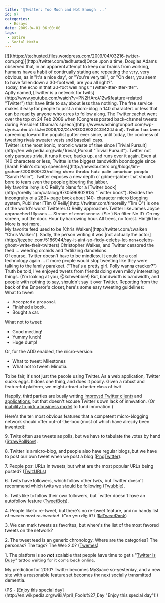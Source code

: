 ```yaml
---
title: '@Twitter: Too Much and Not Enough ...'
id: 97
categories:
  - Essays
date: 2009-04-01 06:00:00
tags:
 - Satire
 - Social Media
---
```


<div>[![](https://tedhusted.files.wordpress.com/2009/04/03216-twitter-com.png)](http://twitter.com/tedhusted)Once upon a time, Douglas Adams observed that, in an apparent attempt to keep our brains from working, humans have a habit of continually stating and repeating the very, very obvious, as in "It's a nice day", or "You're very tall", or "Oh dear, you seem to have fallen down a 30-foot well, are you all right?".</div>
<div>Today, the echo in that 30-foot well rings "Twitter-itter-itter-itter".</div>
<div></div>
<div>Aptly named, [Twitter is a network for twits](http://www.youtube.com/watch?v=PN2HAroA12w&amp;feature=related "Twitter") that have little to say about less than nothing. The free service makes it easy for people to post a micro-blog in 140 characters or less that can be read by anyone who cares to follow along. The Twitter cachet went over the top on 24 Feb 2009 when [Congress posted back-channel tweets during President Obama's speech](http://www.washingtonpost.com/wp-dyn/content/article/2009/02/24/AR2009022403424.html). Twitter has been careening toward the populist gutter ever since, until today, the coolness of tweeting rivals sweater vests and baseball caps.</div>
<div></div>
<div>Twitter is the most ironic, moronic waste of time since [Trivial Pursuit](http://en.wikipedia.org/wiki/Trivial_Pursuit "Trivial Pursuit"). Twitter not only pursues trivia, it runs it over, backs up, and runs over it again. Even at 140 characters or less, Twitter is the biggest bandwidth boondoggle since [Sarah Palin's stump speeches](http://newsbusters.org/blogs/tim-graham/2008/09/23/rolling-stone-throbs-hate-palin-american-people "Sarah Palin"). Twitter exposes a new depth of gibber-jabber that should bore to tears even the people gibbering the jabber.</div>
<div></div>
<div>My favorite irony is O'Reilly's plans for a [Twitter book](http://oreilly.com/catalog/9780596802813/ "Twitter book"). Besides the incongruity of a 280+ page book about 140- character micro blogging system, Publisher [Tim O'Reilly](http://twitter.com/timoreilly "Tim O") is one of the world's worst Twitterer. O'Reilly approaches Twitter like James Joyce approached Ulysses -- Stream of conciseness. (Sic.) No filter. No ID. On my screen, out the door. Hour by harrowing hour. All trees, no forest. Hint@Tim: More is not more.</div>
<div>My favorite feed used to be [Chris Walken](http://twitter.com/cwalken "Chris Walken"). Sadly, the person writing it was [not actually the actor](http://jezebel.com/5186944/say-it-aint-so-fiddy-celebs-let-non+celebs-ghost+write-their-twitters) Christopher Walken, and Twitter censored the feed ... weeding orchids and fertilizing dandelions.</div>
<div></div>
<div>Of course, Twitter doesn't have to be mindless. It could be a cool technology again ... if more people would stop tweeting like they were talking to the family parakeet. ("That's a pretty girl. Polly wanna cracker?")</div>
<div></div>
<div>Truth be told, I've enjoyed tweets from friends doing even mildly interesting things. (I'm looking at you, @Schwebbie!) But, bandwidth is bandwidth, and people with nothing to say, shouldn't say it over Twitter. Reporting from the back of the Emperor's closet, here's some easy tweeting guidelines:</div>
<div></div>
<div>What to tweet:</div>

*   Accepted a proposal.
*   Finished a book.
*   Bought a car.
<div>What not to tweet:</div>

*   Good meeting!
*   Yummy lunch!
*   Huge dump!
<div>Or, for the ADD enabled, the micro-version:</div>

*   What to tweet: Milestones.
*   What not to tweet: Minutia.
<div>

To be fair, it's not just the people using Twitter. As a web application, Twitter sucks eggs. It does one thing, and does it poorly. Given a robust and featureful platform, we might attract a better class of twit.

Happily, third parties are busily writing [improved Twitter clients](http://twitter.com/downloads "improved Twitter clients") and [applications](http://www.squidoo.com/twitterapps "applications"), but that doesn't excuse Twitter's own lack of innovation. (Or [inability to pick a business model](http://news.cnet.com/8301-17939_109-10084487-2.html?tag=mncol;txt "inability to pick a business model") to fund innovation.)

Here's the ten most obvious features that a competent micro-blogging network should offer out-of-the-box (most of which have already been invented):

9\. Twits often use tweets as polls, but we have to tabulate the votes by hand ([StrawPollNow](http://strawpollnow.com/ "StrawPollNow")).

8\. Twitter is a micro-blog, and people also have regular blogs, but we have to post our own tweet when we post a blog ([PingTwitter](http://www.pingtwitter.com/ "PingTwitter")).

7\. People post URLs in tweets, but what are the most popular URLs being posted? ([TwittURLs](http://www.twitturls.com/ "TwittURLs"))

6\. Twits have followers, which follow other twits, but Twitter doesn't recommend which twits we should be following ([Twubble](http://www.crazybob.org/twubble/ "Twubble")).

5\. Twits like to follow their own followers, but Twitter doesn't have an autofollow feature ([TweetBots](http://tweetbots.com/)).

4\. People like to re-tweet, but there's no re-tweet feature, and no handy list of tweets most re-tweeted. (Can you dig it?) ([<span style="text-decoration:underline;">ReTweetRank</span>](http://www.retweetrank.com/))

3\. We can mark tweets as favorites, but where's the list of the most favored tweets on the network?

2\. The tweet feed is an generic chronology. Where are the categories? The personas? The tags? The Web 2.0? ([Twemes](http://twemes.com/ "Twemes"))

1\. The platform is so *<span style="font-weight:bold;">not</span>* scalable that people have time to get a "[Twitter is Busy](http://mashable.com/2009/02/26/twitter-fail-whale-tattoo/ "Twitter is Busy")" tattoo waiting for it come back online.

My prediction for 2010? Twitter becomes MySpace so-yesterday, and a new site with a reasonable feature set becomes the next socially transmitted dementia.

</div>
<div>(PS - [Enjoy this special day](http://en.wikipedia.org/wiki/April_Fools%27_Day "Enjoy this special day")!)</div>